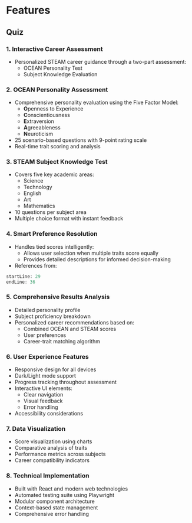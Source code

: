 # Features

## Quiz

### 1. Interactive Career Assessment
- Personalized STEAM career guidance through a two-part assessment:
  - OCEAN Personality Test
  - Subject Knowledge Evaluation

### 2. OCEAN Personality Assessment
- Comprehensive personality evaluation using the Five Factor Model:
  - **O**penness to Experience
  - **C**onscientiousness
  - **E**xtraversion
  - **A**greeableness
  - **N**euroticism
- 25 scenario-based questions with 9-point rating scale
- Real-time trait scoring and analysis

### 3. STEAM Subject Knowledge Test
- Covers five key academic areas:
  - Science
  - Technology
  - English
  - Art
  - Mathematics
- 10 questions per subject area
- Multiple choice format with instant feedback

### 4. Smart Preference Resolution
- Handles tied scores intelligently:
  - Allows user selection when multiple traits score equally
  - Provides detailed descriptions for informed decision-making
- References from:
```javascript:client/src/components/quiz/preference-selection/TraitPreference.jsx
startLine: 29
endLine: 36
```

### 5. Comprehensive Results Analysis
- Detailed personality profile
- Subject proficiency breakdown
- Personalized career recommendations based on:
  - Combined OCEAN and STEAM scores
  - User preferences
  - Career-trait matching algorithm

### 6. User Experience Features
- Responsive design for all devices
- Dark/Light mode support
- Progress tracking throughout assessment
- Interactive UI elements:
  - Clear navigation
  - Visual feedback
  - Error handling
- Accessibility considerations

### 7. Data Visualization
- Score visualization using charts
- Comparative analysis of traits
- Performance metrics across subjects
- Career compatibility indicators

### 8. Technical Implementation
- Built with React and modern web technologies
- Automated testing suite using Playwright
- Modular component architecture
- Context-based state management
- Comprehensive error handling